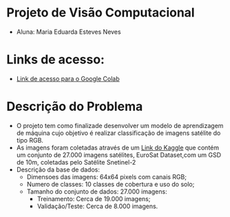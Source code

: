 # Projeto de Visão Computacional
- Aluna: Maria Eduarda Esteves Neves

# Links de acesso:
- [Link de acesso para o Google Colab](XX)

# Descrição do Problema

- O projeto tem como finalizade desenvolver um modelo de aprendizagem de máquina cujo objetivo é realizar classificação de imagens satélite do tipo RGB.
- As imagens foram coletadas através de um [Link do Kaggle](https://www.kaggle.com/datasets/apollo2506/eurosat-dataset/data) que contém um conjunto de 27.000 imagens satélites, EuroSat Dataset,com um GSD de 10m, coletadas pelo Satélite Snetinel-2
- Descrição da base de dados:
  - Dimensoes das imagens: 64x64 pixels com canais RGB;
  - Numero de classes: 10 classes de cobertura e uso do
  solo;
  - Tamanho do conjunto de dados: 27.000 imagens:
    - Treinamento: Cerca de 19.000 imagens;
    - Validação/Teste: Cerca de 8.000 imagens.
